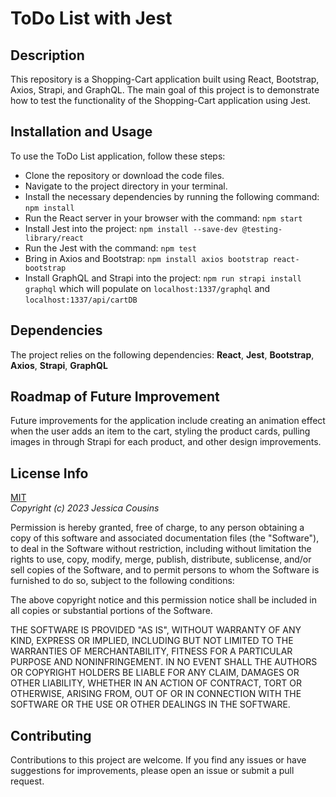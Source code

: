 # ToDo List with Jest

## Description

This repository is a Shopping-Cart application built using React, Bootstrap, Axios, Strapi, and GraphQL. The main goal of this project is to demonstrate how to test the functionality of the Shopping-Cart application using Jest.

## Installation and Usage

To use the ToDo List application, follow these steps:

- Clone the repository or download the code files.
- Navigate to the project directory in your terminal.
- Install the necessary dependencies by running the following command: `npm install`
- Run the React server in your browser with the command: `npm start`
- Install Jest into the project: `npm install --save-dev @testing-library/react`
- Run the Jest with the command: `npm test`
- Bring in Axios and Bootstrap: `npm install axios bootstrap react-bootstrap`
- Install GraphQL and Strapi into the project: `npm run strapi install graphql` which will populate on `localhost:1337/graphql` and `localhost:1337/api/cartDB`

## Dependencies

The project relies on the following dependencies: **React**, **Jest**, **Bootstrap**, **Axios**, **Strapi**, **GraphQL**

## Roadmap of Future Improvement

Future improvements for the application include creating an animation effect when the user adds an item to the cart, styling the product cards, pulling images in through Strapi for each product, and other design improvements.

## License Info

[MIT](https://choosealicense.com/licenses/mit/)  
_Copyright (c) 2023 Jessica Cousins_

Permission is hereby granted, free of charge, to any person obtaining a copy
of this software and associated documentation files (the "Software"), to deal
in the Software without restriction, including without limitation the rights
to use, copy, modify, merge, publish, distribute, sublicense, and/or sell
copies of the Software, and to permit persons to whom the Software is
furnished to do so, subject to the following conditions:

The above copyright notice and this permission notice shall be included in all
copies or substantial portions of the Software.

THE SOFTWARE IS PROVIDED "AS IS", WITHOUT WARRANTY OF ANY KIND, EXPRESS OR
IMPLIED, INCLUDING BUT NOT LIMITED TO THE WARRANTIES OF MERCHANTABILITY,
FITNESS FOR A PARTICULAR PURPOSE AND NONINFRINGEMENT. IN NO EVENT SHALL THE
AUTHORS OR COPYRIGHT HOLDERS BE LIABLE FOR ANY CLAIM, DAMAGES OR OTHER
LIABILITY, WHETHER IN AN ACTION OF CONTRACT, TORT OR OTHERWISE, ARISING FROM,
OUT OF OR IN CONNECTION WITH THE SOFTWARE OR THE USE OR OTHER DEALINGS IN THE
SOFTWARE.

## Contributing

Contributions to this project are welcome. If you find any issues or have suggestions for improvements, please open an issue or submit a pull request.
